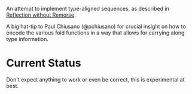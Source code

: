 An attempt to implement type-aligned sequences, as described in [Reflection without Remorse](http://homepages.cwi.nl/~ploeg/papers/zseq.pdf).

A big hat-tip to Paul Chiusano (@pchiusano) for crucial insight on how to encode the various fold functions in a way that allows for carrying along type information.

Current Status
==============

Don't expect anything to work or even be correct, this is experimental at best.
